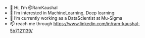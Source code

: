 - 👋 Hi, I’m @RamKaushal
- 👀 I’m interested in MachineLearning, Deep learning
- 🌱 I’m currently working as a DataScientist at Mu-Sigma
- 📫  reach me through https://www.linkedin.com/in/ram-kaushal-5b7121139/

<!---
RamKaushal/RamKaushal is a ✨ special ✨ repository because its `README.md` (this file) appears on your GitHub profile.
You can click the Preview link to take a look at your changes.
--->
